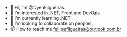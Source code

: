 - 👋 Hi, I’m @DyehFilgueiras
- 👀 I’m interested in .NET, Front and DevOps
- 🌱 I’m currently learning .NET
- 💞️ I’m looking to collaborate on peoples.
- 📫 How to reach me fellipefilgueiras@outlook.com.br

<!---
DyehFilgueiras/DyehFilgueiras is a ✨ special ✨ repository because its `README.md` (this file) appears on your GitHub profile.
You can click the Preview link to take a look at your changes.
--->
